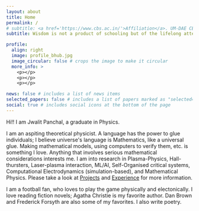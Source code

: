 ```yaml
---
layout: about
title: Home
permalink: /
# subtitle: <a href='https://www.cbs.ac.in/'>Affiliation</a>. UM-DAE CEBS, Mumbai
subtitle: Wisdom is not a product of schooling but of the lifelong attempt to acquire it. -Albert Einstein

profile:
  align: right
  image: profile_bhub.jpg
  image_circular: false # crops the image to make it circular
  more_info: >
    <p></p>
    <p></p>
    <p></p>

news: false # includes a list of news items
selected_papers: false # includes a list of papers marked as "selected={true}"
social: true # includes social icons at the bottom of the page
---
```


Hi!! I am Jwalit Panchal, a graduate in Physics.

I am an aspiting theoretical physicist. A language has the power to glue individuals; I believe universe's language is Mathematics, like a universal glue. Making mathematical models, using computers to verify them, etc. is something I love. Anything that involves serious mathematical considerations interests me. I am into research in Plasma-Physics, Hall-thursters, Laser-plasma interaction, ML/AI, Self-Organised critical systems, Computational Electrodynamics (simulation-based), and Mathematical Physics. Please take a look at <a href='http://127.0.0.1:4000/projects/'>Projects</a> and <a href='http://127.0.0.1:4000/experience/'>Experience</a> for more information.

I am a football fan, who loves to play the game physically and electonically. I love reading fiction novels; Agatha Christie is my favorite author. Dan Brown and Frederick Forsyth are also some of my favorites. I also write poetry.